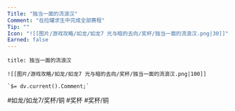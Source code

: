 ```yaml
---
Title: "独当一面的流浪汉"
Comment: "在捡罐求生中完成全部赛程"
Tip: ""
Icon: "![[图片/游戏攻略/如龙/如龙7 光与暗的去向/奖杯/独当一面的流浪汉.png|30]]"
Earned: false
---
```

```ad-common-bronze-trophy
title: 独当一面的流浪汉

![[图片/游戏攻略/如龙/如龙7 光与暗的去向/奖杯/独当一面的流浪汉.png|100]]

`$= dv.current().Comment;`

```

#如龙/如龙7/奖杯/铜 #奖杯 #奖杯/铜
